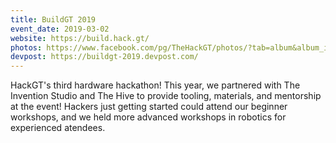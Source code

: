 ```yaml
---
title: BuildGT 2019
event_date: 2019-03-02
website: https://build.hack.gt/
photos: https://www.facebook.com/pg/TheHackGT/photos/?tab=album&album_id=1743928219040350
devpost: https://buildgt-2019.devpost.com/
---
```


HackGT's third hardware hackathon! This year, we partnered with The Invention Studio and The Hive to provide tooling, materials, and mentorship at the event! Hackers just getting started could attend our beginner workshops, and we held more advanced workshops in robotics for experienced atendees.